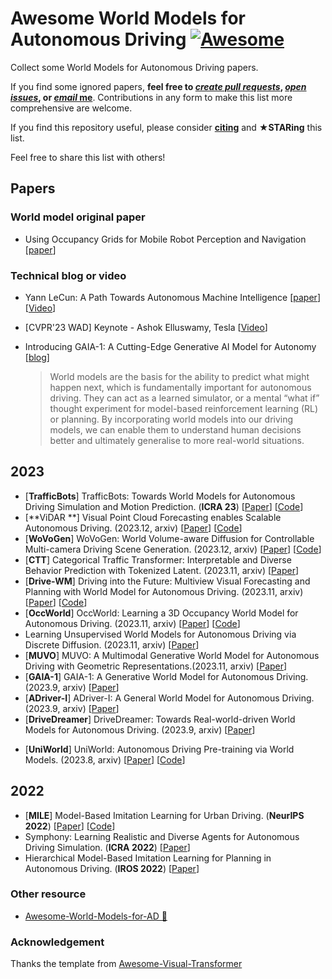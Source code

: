 # Awesome World Models for Autonomous Driving [![Awesome](https://cdn.rawgit.com/sindresorhus/awesome/d7305f38d29fed78fa85652e3a63e154dd8e8829/media/badge.svg)](https://github.com/sindresorhus/awesome)

Collect some World Models for Autonomous Driving papers. 

If you find some ignored papers, **feel free to [*create pull requests*](https://github.com/xxx), [*open issues*](https://github.com/xxx/issues/new), or [*email* me](mailto:xzhou03@hust.edu.cn)**. Contributions in any form to make this list more comprehensive are welcome.

If you find this repository useful, please consider **[citing](#citation)** and **★STARing** this list. 

Feel free to share this list with others! 

## Papers

### World model original paper

- Using Occupancy Grids for Mobile Robot Perception and Navigation [[paper](http://www.sci.brooklyn.cuny.edu/~parsons/courses/3415-fall-2011/papers/elfes.pdf)]

### Technical blog or video

- Yann LeCun: A Path Towards Autonomous Machine Intelligence [[paper](https://openreview.net/pdf?id=BZ5a1r-kVsf)] [[Video](https://www.youtube.com/watch?v=OKkEdTchsiE)]

- [CVPR'23 WAD] Keynote - Ashok Elluswamy, Tesla [[Video](https://www.youtube.com/watch?v=6x-Xb_uT7ts)]

- Introducing GAIA-1: A Cutting-Edge Generative AI Model for Autonomy [[blog](https://wayve.ai/thinking/introducing-gaia1/)] 

  > World models are the basis for the ability to predict what might happen next, which is fundamentally important for autonomous driving. They can act as a learned simulator, or a mental “what if” thought experiment for model-based reinforcement learning (RL) or planning. By incorporating world models into our driving models, we can enable them to understand human decisions better and ultimately generalise to more real-world situations.

## 2023

- [**TrafficBots**] TrafficBots: Towards World Models for Autonomous Driving Simulation and Motion Prediction. (**ICRA 23**) [[Paper](https://arxiv.org/abs/2303.04116)] [[Code](https://github.com/zhejz/TrafficBots)]
- [**ViDAR **] Visual Point Cloud Forecasting enables Scalable Autonomous Driving. (2023.12, arxiv) [[Paper](https://arxiv.org/abs/2312.17655)] [[Code](https://github.com/OpenDriveLab/ViDAR)]
- [**WoVoGen**] WoVoGen: World Volume-aware Diffusion for Controllable Multi-camera Driving Scene Generation. (2023.12, arxiv) [[Paper](https://arxiv.org/abs/2312.02934)] [[Code](https://github.com/fudan-zvg/WoVoGen)]
- [**CTT**] Categorical Traffic Transformer: Interpretable and Diverse Behavior Prediction with Tokenized Latent. (2023.11, arxiv) [[Paper](https://arxiv.org/abs/2311.18307)]
- [**Drive-WM**] Driving into the Future: Multiview Visual Forecasting and Planning with World Model for Autonomous Driving. (2023.11, arxiv) [[Paper](https://arxiv.org/abs/2311.17918)] [[Code](https://github.com/BraveGroup/Drive-WM)]
- [**OccWorld**] OccWorld: Learning a 3D Occupancy World Model for Autonomous Driving. (2023.11, arxiv) [[Paper](https://arxiv.org/abs/2311.16038)] [[Code](https://github.com/wzzheng/OccWorld)]
- Learning Unsupervised World Models for Autonomous Driving via Discrete Diffusion. (2023.11, arxiv) [[Paper](https://arxiv.org/abs/2311.01017)]
- [**MUVO**] MUVO: A Multimodal Generative World Model for Autonomous Driving with Geometric Representations.(2023.11, arxiv) [[Paper](https://arxiv.org/abs/2311.11762)]
- [**GAIA-1**] GAIA-1: A Generative World Model for Autonomous Driving. (2023.9, arxiv) [[Paper](https://arxiv.org/abs/2309.17080)]
- [**ADriver-I**] ADriver-I: A General World Model for Autonomous Driving. (2023.9, arxiv) [[Paper](https://arxiv.org/abs/2311.13549)]
- [**DriveDreamer**] DriveDreamer: Towards Real-world-driven World Models for Autonomous Driving. (2023.9, arxiv) [[Paper](https://arxiv.org/abs/2309.09777)]
+ [**UniWorld**] UniWorld: Autonomous Driving Pre-training via World Models. (2023.8, arxiv) [[Paper](https://arxiv.org/abs/2308.07234)] [[Code](https://github.com/chaytonmin/UniWorld)]

## 2022

- [**MILE**] Model-Based Imitation Learning for Urban Driving. (**NeurIPS 2022**) [[Paper](https://proceedings.neurips.cc/paper_files/paper/2022/hash/827cb489449ea216e4a257c47e407d18-Abstract-Conference.html)] [[Code](https://github.com/wayveai/mile)]
- Symphony: Learning Realistic and Diverse Agents for Autonomous Driving Simulation. (**ICRA 2022**) [[Paper](https://arxiv.org/abs/2205.03195)] 
- Hierarchical Model-Based Imitation Learning for Planning in Autonomous Driving. (**IROS 2022**) [[Paper](https://arxiv.org/abs/2210.09539)]

### Other resource

- [Awesome-World-Models-for-AD 🚗](https://github.com/zhanghm1995/awesome-world-models-for-AD?tab=readme-ov-file#Table-of-Content)

### Acknowledgement

Thanks the template from [Awesome-Visual-Transformer](https://github.com/dk-liang/Awesome-Visual-Transformer)
